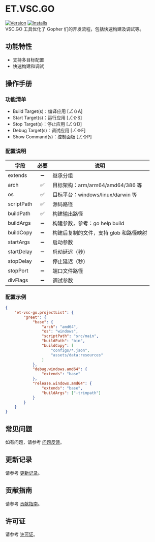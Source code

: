# ET.VSC.GO
[![Version](https://img.shields.io/visual-studio-marketplace/v/eframework-org.et-vsc-go)](https://marketplace.visualstudio.com/items?itemName=eframework-org.et-vsc-go)
[![Installs](https://img.shields.io/visual-studio-marketplace/i/eframework-org.et-vsc-go)](vscode:extension/eframework-org.et-vsc-go)  
VSC.GO 工具优化了 Gopher 们的开发流程，包括快速构建及调试等。

## 功能特性
- 支持多目标配置
- 快速构建和调试

## 操作手册
### 功能清单
- Build Target(s)：编译应用 [⎇⇧A]
- Start Target(s)：运行应用 [⎇⇧S]
- Stop Target(s)：停止应用 [⎇⇧D]
- Debug Target(s)：调试应用 [⎇⇧F]
- Show Command(s)：控制面板 [⎇⇧P]

### 配置说明
| 字段 | 必要 | 说明 |
| --- | :---: | --- |
| extends | ➖ | 继承分组 |
| arch | ✅ | 目标架构：arm/arm64/amd64/386 等 |
| os | ✅ | 目标平台：windows/linux/darwin 等 |
| scriptPath | ✅ | 源码路径 |
| buildPath | ✅ | 构建输出路径 |
| buildArgs | ➖ | 构建参数，参考：go help build |
| buildCopy | ➖ | 构建后复制的文件，支持 glob 和路径映射 |
| startArgs | ➖ | 启动参数 |
| startDelay | ➖ | 启动延迟（秒） |
| stopDelay | ➖ | 停止延迟（秒） |
| stopPort | ➖ | 端口文件路径 |
| dlvFlags | ➖ | 调试参数 |

### 配置示例
```json
{
    "et-vsc-go.projectList": {
        "greet": {
            "base": {
                "arch": "amd64",
                "os": "windows",
                "scriptPath": "src/main",
                "buildPath": "bin",
                "buildCopy": [
                    "configs/*.json",
                    "assets/data:resources"
                ]
            },
            "debug.windows.amd64": {
                "extends": "base"
            },
            "release.windows.amd64": {
                "extends": "base",
                "buildArgs": ["-trimpath"]
            }
        }
    }
}
```

## 常见问题
如有问题，请参考 [问题反馈](CONTRIBUTING.md#问题反馈)。

## 更新记录
请参考 [更新记录](CHANGELOG.md)。

## 贡献指南
请参考 [贡献指南](CONTRIBUTING.md)。

## 许可证
请参考 [许可证](LICENSE)。
